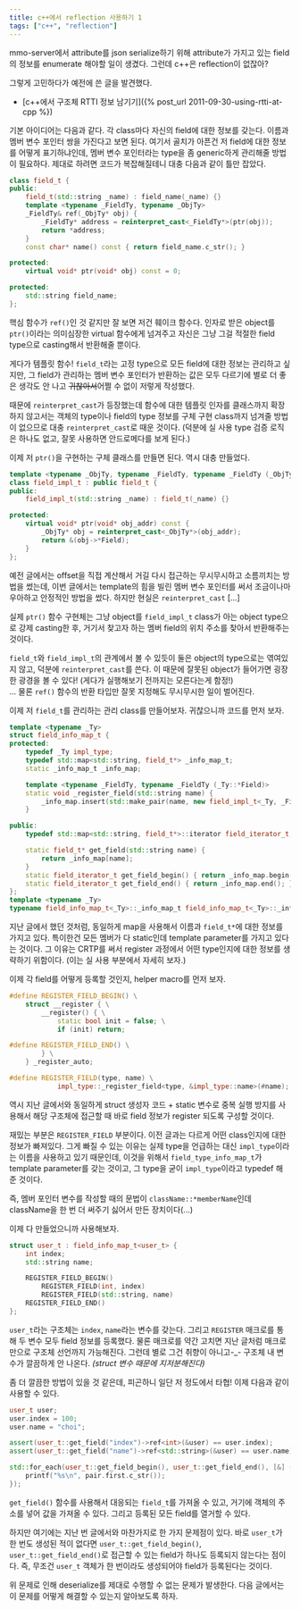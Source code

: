 ```yaml
---
title: c++에서 reflection 사용하기 1
tags: ["c++", "reflection"]
---
```


mmo-server에서 attribute를 json serialize하기 위해 attribute가 가지고 있는 field의 정보를 enumerate 해야할 일이 생겼다. 그런데 c++은 reflection이 없잖아?

그렇게 고민하다가 예전에 쓴 글을 발견했다.

- [c++에서 구조체 RTTI 정보 남기기]({% post_url 2011-09-30-using-rtti-at-cpp %})

기본 아이디어는 다음과 같다. 각 class마다 자신의 field에 대한 정보를 갖는다. 이름과 멤버 변수 포인터 쌍을 가진다고 보면 된다. 여기서 골치가 아픈건 저 field에 대한 정보를 어떻게 표기하냐인데, 멤버 변수 포인터라는 type을 좀 generic하게 관리해줄 방법이 필요하다. 제대로 하려면 코드가 복잡해질테니 대충 다음과 같이 틀만 잡았다.

```cpp
class field_t {
public:
    field_t(std::string _name) : field_name(_name) {}
    template <typename _FieldTy, typename _ObjTy>
    _FieldTy& ref(_ObjTy* obj) {
        _FieldTy* address = reinterpret_cast<_FieldTy*>(ptr(obj));
        return *address;
    }
    const char* name() const { return field_name.c_str(); }

protected:
    virtual void* ptr(void* obj) const = 0;

protected:
    std::string field_name;
};
```

핵심 함수가 `ref()`인 것 같지만 잘 보면 저건 훼이크 함수다. 인자로 받은 object를 `ptr()`이라는 의미심장한 virtual 함수에게 넘겨주고 자신은 그냥 그걸 적절한 field type으로 casting해서 반환해줄 뿐이다.

게다가 템플릿 함수! `field_t`라는 고정 type으로 모든 field에 대한 정보는 관리하고 싶지만, 그 field가 관리하는 멤버 변수 포인터가 반환하는 값은 모두 다르기에 별로 더 좋은 생각도 안 나고 ~~귀찮아서~~어쩔 수 없이 저렇게 작성했다.

때문에 `reinterpret_cast`가 등장했는데 함수에 대한 템플릿 인자를 클래스까지 확장하지 않고서는 객체의 type이나 field의 type 정보를 구체 구현 class까지 넘겨줄 방법이 없으므로 대충 `reinterpret_cast`로 때운 것이다. (덕분에 실 사용 type 검증 로직은 하나도 없고, 잘못 사용하면 안드로메다를 보게 된다.)

이제 저 `ptr()`을 구현하는 구체 클래스를 만들면 된다. 역시 대충 만들었다.

```cpp
template <typename _ObjTy, typename _FieldTy, typename _FieldTy (_ObjTy::*Field)>
class field_impl_t : public field_t {
public:
    field_impl_t(std::string _name) : field_t(_name) {}

protected:
    virtual void* ptr(void* obj_addr) const {
        _ObjTy* obj = reinterpret_cast<_ObjTy*>(obj_addr);
        return &(obj->*Field);
    }
};
```

예전 글에서는 offset을 직접 계산해서 거길 다시 접근하는 무시무시하고 소름끼치는 방법을 썼는데, 이번 글에서는 template의 힘을 빌린 멤버 변수 포인터를 써서 조금이나마 우아하고 안정적인 방법을 썼다. 하지만 현실은 `reinterpret_cast` [...]

실제 `ptr()` 함수 구현체는 그냥 object를 `field_impl_t` class가 아는 object type으로 강제 casting한 후, 거기서 찾고자 하는 멤버 field의 위치 주소를 찾아서 반환해주는 것이다.

`field_t`와 `field_impl_t`의 관계에서 볼 수 있듯이 둘은 object의 type으로는 엮여있지 않고, 덕분에 `reinterpret_cast`를 쓴다. 이 때문에 잘못된 object가 들어가면 굉장한 광경을 볼 수 있다! (게다가 실행해보기 전까지는 모른다는게 함정!)  
... 물론 `ref()` 함수의 반환 타입만 잘못 지정해도 무시무시한 일이 벌어진다.

이제 저 `field_t`를 관리하는 관리 class를 만들어보자. 귀찮으니까 코드를 먼저 보자.

```cpp
template <typename _Ty>
struct field_info_map_t {
protected:
    typedef _Ty impl_type;
    typedef std::map<std::string, field_t*> _info_map_t;
    static _info_map_t _info_map;

    template <typename _FieldTy, typename _FieldTy (_Ty::*Field)>
    static void _register_field(std::string name) {
        _info_map.insert(std::make_pair(name, new field_impl_t<_Ty, _FieldTy, Field>(name)));
    }

public:
    typedef std::map<std::string, field_t*>::iterator field_iterator_t;

    static field_t* get_field(std::string name) {
        return _info_map[name];
    }
    static field_iterator_t get_field_begin() { return _info_map.begin(); }
    static field_iterator_t get_field_end() { return _info_map.end(); }
};
template <typename _Ty>
typename field_info_map_t<_Ty>::_info_map_t field_info_map_t<_Ty>::_info_map;
```

지난 글에서 했던 것처럼, 동일하게 map을 사용해서 이름과 `field_t*`에 대한 정보를 가지고 있다. 특이한건 모든 멤버가 다 static인데 template parameter를 가지고 있다는 것이다. 그 이유는 CRTP를 써서 register 과정에서 어떤 type인지에 대한 정보를 생략하기 위함이다. (이는 실 사용 부분에서 자세히 보자.)

이제 각 field를 어떻게 등록할 것인지, helper macro를 먼저 보자.

```cpp
#define REGISTER_FIELD_BEGIN() \
    struct __register { \
        __register() { \
            static bool init = false; \
            if (init) return;

#define REGISTER_FIELD_END() \
        } \
    } _register_auto;

#define REGISTER_FIELD(type, name) \
            impl_type::_register_field<type, &impl_type::name>(#name);
```

역시 지난 글에서와 동일하게 struct 생성자 코드 + static 변수로 중복 실행 방지를 사용해서 해당 구조체에 접근할 때 바로 field 정보가 register 되도록 구성할 것이다.

재밌는 부분은 `REGISTER_FIELD` 부분이다. 이전 글과는 다르게 어떤 class인지에 대한 정보가 빠져있다. 그게 빠질 수 있는 이유는 실제 type을 언급하는 대신 `impl_type`이라는 이름을 사용하고 있기 때문인데, 이것을 위해서 `field_type_info_map_t`가 template parameter를 갖는 것이고, 그 type을 굳이 `impl_type`이라고 typedef 해 준 것이다.

즉, 멤버 포인터 변수를 작성할 때의 문법이 `className::*memberName`인데 className을 한 번 더 써주기 싫어서 만든 장치이다(...)

이제 다 만들었으니까 사용해보자.

```cpp
struct user_t : field_info_map_t<user_t> {
    int index;
    std::string name;

    REGISTER_FIELD_BEGIN()
        REGISTER_FIELD(int, index)
        REGISTER_FIELD(std::string, name)
    REGISTER_FIELD_END()
};
```

`user_t`라는 구조체는 `index`, `name`라는 변수를 갖는다. 그리고 `REGISTER` 매크로를 통해 두 변수 모두 field 정보를 등록했다. 물론 매크로를 약간 고치면 지난 글처럼 매크로만으로 구조체 선언까지 가능해진다. 그런데 별로 그건 취향이 아니고-\_- 구조체 내 변수가 깔끔하게 안 나온다. _(struct 변수 때문에 지저분해진다)_

좀 더 깔끔한 방법이 있을 것 같은데, 피곤하니 일단 저 정도에서 타협! 이제 다음과 같이 사용할 수 있다.

```cpp
user_t user;
user.index = 100;
user.name = "choi";

assert(user_t::get_field("index")->ref<int>(&user) == user.index);
assert(user_t::get_field("name")->ref<std::string>(&user) == user.name);

std::for_each(user_t::get_field_begin(), user_t::get_field_end(), [&] (std::pair<std::string, field_t*> pair) {
    printf("%s\n", pair.first.c_str());
});
```

`get_field()` 함수를 사용해서 대응되는 `field_t`를 가져올 수 있고, 거기에 객체의 주소를 넣어 값을 가져올 수 있다. 그리고 등록된 모든 field를 열거할 수 있다.

하지만 여기에는 지난 번 글에서와 마찬가지로 한 가지 문제점이 있다. 바로 `user_t`가 한 번도 생성된 적이 없다면 `user_t::get_field_begin()`, `user_t::get_field_end()`로 접근할 수 있는 field가 하나도 등록되지 않는다는 점이다. 즉, 무조건 `user_t` 객체가 한 번이라도 생성되어야 field가 등록된다는 것이다.

위 문제로 인해 deserialize를 제대로 수행할 수 없는 문제가 발생한다. 다음 글에서는 이 문제를 어떻게 해결할 수 있는지 알아보도록 하자.
